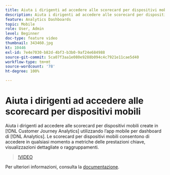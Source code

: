 ```yaml
---
title: Aiuta i dirigenti ad accedere alle scorecard per dispositivi mobili
description: Aiuta i dirigenti ad accedere alle scorecard per dispositivi mobili create in Customer Journey Analytics utilizzando l’app mobile per dashboard di Analytics.  Le scorecard per dispositivi mobili consentono di accedere in qualsiasi momento a metriche delle prestazioni chiave, visualizzazioni dettagliate o raggruppamenti.
feature: Analytics Dashboards
topic: Mobile
role: User, Admin
level: Beginner
doc-type: feature video
thumbnail: 343460.jpg
kt: 10446
exl-id: 7e4e7030-b82d-4bf3-b3b0-9af24e684988
source-git-commit: 5ca07f3aa1e080e9288b094c4c7921e11cae5d40
workflow-type: tm+mt
source-wordcount: '78'
ht-degree: 100%

---
```


# Aiuta i dirigenti ad accedere alle scorecard per dispositivi mobili

Aiuta i dirigenti ad accedere alle scorecard per dispositivi mobili create in [!DNL Customer Journey Analytics] utilizzando l’app mobile per dashboard di [!DNL Analytics].  Le scorecard per dispositivi mobili consentono di accedere in qualsiasi momento a metriche delle prestazioni chiave, visualizzazioni dettagliate o raggruppamenti.

>[!VIDEO](https://video.tv.adobe.com/v/3444844/?quality=12&learn=on&captions=ita)

Per ulteriori informazioni, consulta la [documentazione](https://experienceleague.adobe.com/docs/analytics-platform/using/cja-dashboards/set-up-execs.html?lang=it).
